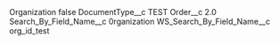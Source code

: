 <?xml version="1.0" encoding="UTF-8"?>
<CustomMetadata xmlns="http://soap.sforce.com/2006/04/metadata" xmlns:xsi="http://www.w3.org/2001/XMLSchema-instance" xmlns:xsd="http://www.w3.org/2001/XMLSchema">
    <label>Organization</label>
    <protected>false</protected>
    <values>
        <field>DocumentType__c</field>
        <value xsi:type="xsd:string">TEST</value>
    </values>
    <values>
        <field>Order__c</field>
        <value xsi:type="xsd:double">2.0</value>
    </values>
    <values>
        <field>Search_By_Field_Name__c</field>
        <value xsi:type="xsd:string">0rganization</value>
    </values>
    <values>
        <field>WS_Search_By_Field_Name__c</field>
        <value xsi:type="xsd:string">org_id_test</value>
    </values>
</CustomMetadata>
